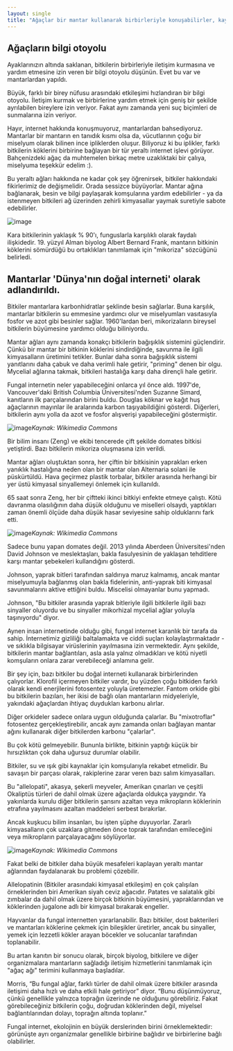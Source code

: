 ```yaml
---
layout: single
title: "Ağaçlar bir mantar kullanarak birbirleriyle konuşabilirler, kaynakları ticaret yapabilirler, fidelerini besleyebilirler ve tehlikelerle karşı uyarabilirler."
---
```

Ağaçların bilgi otoyolu
-
Ayaklarınızın altında saklanan, bitkilerin birbirleriyle iletişim kurmasına ve yardım etmesine izin veren bir bilgi otoyolu düşünün. Evet bu var ve mantarlardan yapıldı.

Büyük, farklı bir birey nüfusu arasındaki etkileşimi hızlandıran bir bilgi otoyolu. İletişim kurmak ve birbirlerine yardım etmek için geniş bir şekilde ayrılabilen bireylere izin veriyor. Fakat aynı zamanda yeni suç biçimleri de sunmalarına izin veriyor.

Hayır, internet hakkında konuşmuyoruz, mantarlardan bahsediyoruz. Mantarlar bir mantarın en tanıdık kısmı olsa da, vücutlarının çoğu bir miselyum olarak bilinen ince ipliklerden oluşur. Biliyoruz ki bu iplikler, farklı bitkilerin köklerini birbirine bağlayan bir tür yeraltı internet işlevi görüyor. Bahçenizdeki ağaç da muhtemelen birkaç metre uzaklıktaki bir çalıya, miselyuma teşekkür edelim :).

Bu yeraltı ağları hakkında ne kadar çok şey öğrenirsek, bitkiler hakkındaki fikirlerimiz de değişmelidir. Orada sessizce büyüyorlar. Mantar ağına bağlanarak, besin ve bilgi paylaşarak komşularına yardım edebilirler - ya da istenmeyen bitkileri ağ üzerinden zehirli kimyasallar yaymak suretiyle sabote edebilirler.

![image](https://i.pinimg.com/originals/bb/ce/85/bbce85fe62843899fa6023e15eeddbd5.jpg)

Kara bitkilerinin yaklaşık % 90'ı, funguslarla karşılıklı olarak faydalı ilişkidedir. 19. yüzyıl Alman biyolog Albert Bernard Frank, mantarın bitkinin köklerini sömürdüğü bu ortaklıkları tanımlamak için "mikoriza" sözcüğünü belirledi.

<script async src="//pagead2.googlesyndication.com/pagead/js/adsbygoogle.js"></script>
<ins class="adsbygoogle"
     style="display:block; text-align:center;"
     data-ad-layout="in-article"
     data-ad-format="fluid"
     data-ad-client="ca-pub-7868661326160958"
     data-ad-slot="3072558811"></ins>
<script>
     (adsbygoogle = window.adsbygoogle || []).push({});
</script>

Mantarlar 'Dünya'nın doğal interneti' olarak adlandırıldı.
-
Bitkiler mantarlara karbonhidratlar şeklinde besin sağlarlar. Buna karşılık, mantarlar bitkilerin su emmesine yardımcı olur ve miselyumları vasıtasıyla fosfor ve azot gibi besinler sağlar. 1960'lardan beri, mikorizaların bireysel bitkilerin büyümesine yardımcı olduğu biliniyordu.

Mantar ağları aynı zamanda konakçı bitkilerin bağışıklık sistemini güçlendirir. Çünkü bir mantar bir bitkinin köklerini sindirdiğinde, savunma ile ilgili kimyasalların üretimini tetikler. Bunlar daha sonra bağışıklık sistemi yanıtlarını daha çabuk ve daha verimli hale getirir, "priming" denen bir olgu. Mycelial ağlarına takmak, bitkileri hastalığa karşı daha dirençli hale getirir.

Fungal internetin neler yapabileceğini onlarca yıl önce aldı. 1997'de, Vancouver'daki British Columbia Üniversitesi'nden Suzanne Simard, kanıtların ilk parçalarından birini buldu. Douglas köknar ve kağıt huş ağaçlarının mayınlar ile aralarında karbon taşıyabildiğini gösterdi. Diğerleri, bitkilerin aynı yolla da azot ve fosfor alışverişi yapabileceğini göstermiştir.

![image](https://upload.wikimedia.org/wikipedia/commons/thumb/d/d1/20100916_011605_Mycelium.jpg/600px-20100916_011605_Mycelium.jpg)*Kaynak: Wikimedia Commons*

Bir bilim insanı (Zeng) ve ekibi tencerede çift şekilde domates bitkisi yetiştirdi. Bazı bitkilerin mikoriza oluşmasına izin verildi.

Mantar ağları oluştuktan sonra, her çiftin bir bitkisinin yaprakları erken yanıklık hastalığına neden olan bir mantar olan Alternaria solani ile püskürtüldü. Hava geçirmez plastik torbalar, bitkiler arasında herhangi bir yer üstü kimyasal sinyallemeyi önlemek için kullanıldı.

65 saat sonra Zeng, her bir çiftteki ikinci bitkiyi enfekte etmeye çalıştı. Kötü davranma olasılığının daha düşük olduğunu ve miselleri olsaydı, yaptıkları zaman önemli ölçüde daha düşük hasar seviyesine sahip olduklarını fark etti. 

![image](https://upload.wikimedia.org/wikipedia/commons/c/c9/Mycelium_RH_%283%29.jpg)*Kaynak: Wikimedia Commons*

Sadece bunu yapan domates değil. 2013 yılında Aberdeen Üniversitesi'nden David Johnson ve meslektaşları, bakla fasulyesinin de yaklaşan tehditlere karşı mantar şebekeleri kullandığını gösterdi.

Johnson, yaprak bitleri tarafından saldırıya maruz kalmamış, ancak mantar miselyumuyla bağlanmış olan bakla fidelerinin, anti-yaprak biti kimyasal savunmalarını aktive ettiğini buldu. Miscelisi olmayanlar bunu yapmadı.

Johnson, "Bu bitkiler arasında yaprak bitleriyle ilgili bitkilerle ilgili bazı sinyaller oluyordu ve bu sinyaller mikorhizal mycelial ağlar yoluyla taşınıyordu" diyor.

Aynen insan internetinde olduğu gibi, fungal internet karanlık bir tarafa da sahip. İnternetimiz gizliliği baltalamakta ve ciddi suçları kolaylaştırmaktadır - ve sıklıkla bilgisayar virüslerinin yayılmasına izin vermektedir. Aynı şekilde, bitkilerin mantar bağlantıları, asla asla yalnız olmadıkları ve kötü niyetli komşuların onlara zarar verebileceği anlamına gelir.

Bir şey için, bazı bitkiler bu doğal interneti kullanarak birbirlerinden çalıyorlar. Klorofil içermeyen bitkiler vardır, bu yüzden çoğu bitkiden farklı olarak kendi enerjilerini fotosentez yoluyla üretemezler. Fantom orkide gibi bu bitkilerin bazıları, her ikisi de bağlı olan mantarların midyeleriyle, yakındaki ağaçlardan ihtiyaç duydukları karbonu alırlar.

Diğer orkideler sadece onlara uygun olduğunda çalarlar. Bu "mixotroflar" fotosentez gerçekleştirebilir, ancak aynı zamanda onları bağlayan mantar ağını kullanarak diğer bitkilerden karbonu "çalarlar".

Bu çok kötü gelmeyebilir. Bununla birlikte, bitkinin yaptığı küçük bir hırsızlıktan çok daha uğursuz durumlar olabilir.

Bitkiler, su ve ışık gibi kaynaklar için komşularıyla rekabet etmelidir. Bu savaşın bir parçası olarak, rakiplerine zarar veren bazı salım kimyasalları.

Bu "allelopati", akasya, şekerli meyveler, Amerikan çınarları ve çeşitli Okaliptüs türleri de dahil olmak üzere ağaçlarda oldukça yaygındır. Ya yakınlarda kurulu diğer bitkilerin şansını azaltan veya mikropların köklerinin etrafına yayılmasını azaltan maddeleri serbest bırakırlar.

Ancak kuşkucu bilim insanları, bu işten şüphe duyuyorlar. Zararlı kimyasalların çok uzaklara gitmeden önce toprak tarafından emileceğini veya mikropların parçalayacağını söylüyorlar.

![image](https://upload.wikimedia.org/wikipedia/commons/thumb/8/85/Mycelium_RH_%289%29.jpg/800px-Mycelium_RH_%289%29.jpg)*Kaynak: Wikimedia Commons*

Fakat belki de bitkiler daha büyük mesafeleri kaplayan yeraltı mantar ağlarından faydalanarak bu problemi çözebilir.

Allelopatinin (Bitkiler arasındaki kimyasal etkileşim) en çok çalışılan örneklerinden biri Amerikan siyah ceviz ağacıdır. Patates ve salatalık gibi zımbalar da dahil olmak üzere birçok bitkinin büyümesini, yapraklarından ve köklerinden jugalone adlı bir kimyasal bırakarak engeller.

Hayvanlar da fungal internetten yararlanabilir. Bazı bitkiler, dost bakterileri ve mantarları köklerine çekmek için bileşikler üretirler, ancak bu sinyaller, yemek için lezzetli kökler arayan böcekler ve solucanlar tarafından toplanabilir.

Bu artan kanıtın bir sonucu olarak, birçok biyolog, bitkilere ve diğer organizmalara mantarların sağladığı iletişim hizmetlerini tanımlamak için "ağaç ağı" terimini kullanmaya başladılar.

Morris, “Bu fungal ağlar, farklı türler de dahil olmak üzere bitkiler arasında iletişimi daha hızlı ve daha etkili hale getiriyor” diyor. “Bunu düşünmüyoruz, çünkü genellikle yalnızca toprağın üzerinde ne olduğunu görebiliriz. Fakat görebileceğiniz bitkilerin çoğu, doğrudan köklerinden değil, miyelsel bağlantılarından dolayı, toprağın altında toplanır.”

Fungal internet, ekolojinin en büyük derslerinden birini örneklemektedir: görünüşte ayrı organizmalar genellikle birbirine bağlıdır ve birbirlerine bağlı olabilirler.
